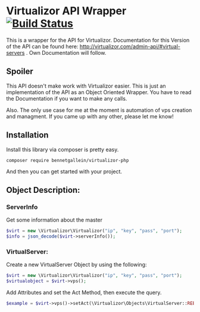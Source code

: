 # Virtualizor API Wrapper [![Build Status](https://travis-ci.org/bennetgallein/VirtualizorPHP.svg?branch=master)](https://travis-ci.org/bennetgallein/VirtualizorPHP)
This is a wrapper for the API for Virtualizor. Documentation for this Version of the API can be found here:
http://virtualizor.com/admin-api/#virtual-servers . Own Documentation will follow.

## Spoiler
This API doesn't make work with Virtualizor easier. This is just an implementation of the API as an Object Oriented Wrapper. You have to read the Documentation if you want to make any calls.

Also. The only use case for me at the moment is automation of vps creation and managment. If you came up with any other, please let me know!

## Installation
Install this library via composer is pretty easy. 
```
composer require bennetgallein/virtualizor-php
```
And then you can get started with your project.

## Object Description:
### ServerInfo

Get some information about the master
```php
$virt = new \Virtualizor\Virtualizor("ip", "key", "pass", "port");
$info = json_decode($virt->serverInfo());
```

### VirtualServer:
Create a new VirtualServer Object by using the following:
```php
$virt = new \Virtualizor\Virtualizor("ip", "key", "pass", "port");
$virtualobject = $virt->vps();
```
Add Attributes and set the Act Method, then execute the query.
```php
$example = $virt->vps()->setAct(\Virtualizor\Objects\VirtualServer::REBUILD)->setHostname("hostname_1")->exec();
```
